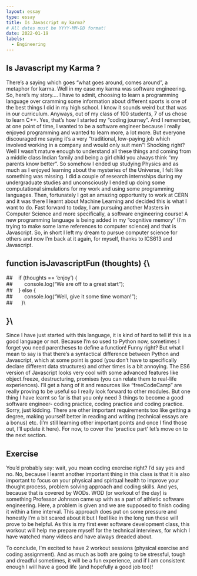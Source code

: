 ```yaml
---
layout: essay
type: essay
title: Is Javascript my karma?
# All dates must be YYYY-MM-DD format!
date: 2022-01-19
labels:
  - Engineering
---
```


## Is Javascript my Karma ?

There’s a saying which goes “what goes around, comes around”, a metaphor for karma. Well in my case my karma was software engineering. So, here’s my story….
I have to admit, choosing to learn a programming language over cramming some information about different sports is one of the best things I did in my high school. I know it sounds weird but that was in our curriculum. Anyways, out of my class of 100 students, 7 of us chose to learn C++. Yes, that’s how I started my “coding journey”. And I remember, at one point of time, I wanted to be a software engineer because I really enjoyed programming and wanted to learn more, a lot more. But everyone discouraged me saying it’s a very “traditional, low-paying job which involved working in a company and would only suit men”! Shocking right? Well I wasn’t mature enough to understand all these things and coming from a middle class Indian family and being a girl child you always think “my parents know better”. So somehow I ended up studying Physics and as much as I enjoyed learning about the mysteries of the Universe, I felt like something was missing. I did a couple of research internships during my undergraduate studies and unconsciously I ended up doing some computational simulations for my work and using some programming languages. Then, fortunately I got an amazing opportunity to work at CERN and it was there I learnt about Machine Learning and decided this is what I want to do. Fast forward to today, I am pursuing another Masters in Computer Science and more specifically, a software engineering course! A new programming language is being added in my “cognitive memory” (I’m trying to make some lame references to computer science) and that is Javascript. So, in short I left my dream to pursue computer science for others and now I’m back at it again, for myself, thanks to ICS613 and Javascript. 

## function isJavascriptFun (thoughts) {\
##    if (thoughts == ‘enjoy’) {\
##        console.log(“We are off to a great start”);\
##    } else {\
##        console.log(“Well, give it some time woman!”);\
##      }\
## }\

Since I have just started with this language, it is kind of hard to tell if this is a good language or not. Because I’m so used to Python now, sometimes I forget you need parentheses to define a function! Funny right? But what I mean to say is that there’s a syntactical difference between Python and Javascript, which at some point is good (you don’t have to specifically declare different data structures) and other times is a bit annoying. The ES6 version of Javascript looks very cool with some advanced features like object.freeze, destructuring, promises (you can relate them to real-life experiences). I’ll get a hang of it and resources like “freeCodeCamp” are really proving to be useful so I really look forward to other modules. But one thing I have learnt so far is that you only need 3 things to become a good software engineer- coding practice, coding practice and coding practice. Sorry, just kidding. There are other important requirements too like getting a degree, making yourself better in reading and writing (technical essays are a bonus) etc. (I’m still learning other important points and once I find those out, I’ll update it here). For now, to cover the ‘practice part’ let’s move on to the next section.

## Exercise

You’d probably say: wait, you mean coding exercise right? I’d say yes and no. No, because I learnt another important thing in this class is that it is also important to focus on your physical and spiritual health to improve your thought process, problem solving approach and coding skills. And yes, because that is covered by WODs. WOD (or workout of the day) is something Professor Johnson came up with as a part of athletic software engineering. Here, a problem is given and we are supposed to finish coding it within a time interval. This approach does put on some pressure and honestly I’m a bit scared about it but I feel like in the long run these will prove to be helpful. As this is my first ever software development class, this workout will help me prepare myself for the technical interviews, for which I have watched many videos and have always dreaded about. 

To conclude, I’m excited to have 2 workout sessions (physical exercise and coding assignment). And as much as both are going to be stressful, tough and dreadful sometimes, it will be a fun experience, and if I am consistent enough I will have a good life (and hopefully a good job too)!

